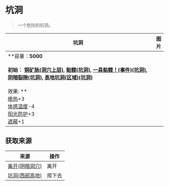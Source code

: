 # 坑洞  
> 一个危险的坑洞。  
  
  坑洞  |   图片   
 ----  |  ----:   
 **容量：**5000<br><br>**初始：**	[铜矿脉(洞穴上层)](CopperVein.md), [骷髅(坑洞)](Skeleton.md), [一具骷髅！(事件)(坑洞)](Event_SkeletonSeen.md), [阴暗裂隙(坑洞)](DarkChamberEntrance.md), [高地坑洞(区域)(坑洞)](HighlandHole.md)<br><br>** 效果: **<br>[绝热](InsulationHeat.md)+3<br>[体感温度](TemperaturePerceived.md)-4<br>[阳光防护](SunProtection.md)+3<br>[遮蔽](Sheltered.md)+1  |     
  
## 获取来源  
来源  |  操作  
----  |  ----  
[离开(阴暗洞穴)](DarkChamberExit.md)  |  离开  
[坑洞(西部高地)](HighlandHoleEntrance.md)  |  爬下去  


<script>document.title="坑洞 - 卡牌生存百科 Card Survival Wiki";</script>